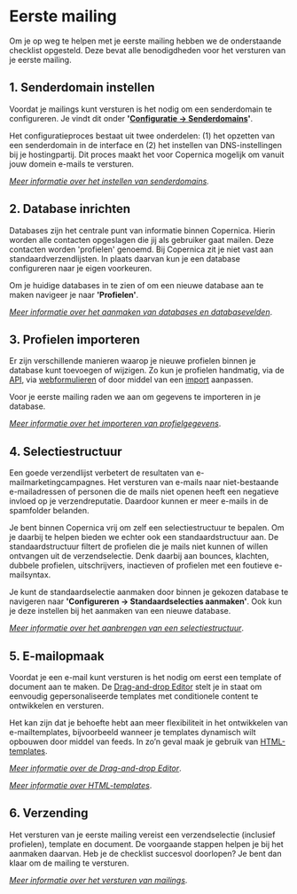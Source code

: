 # Eerste mailing
Om je op weg te helpen met je eerste mailing hebben we de onderstaande checklist opgesteld. Deze bevat alle benodigdheden voor het versturen van je eerste mailing.

## 1. Senderdomain instellen
Voordat je mailings kunt versturen is het nodig om een senderdomain te configureren. Je vindt dit onder __'[Configuratie -> Senderdomains](https://ms.copernica.com/#/admin/account/senderdomains)'__. 

Het configuratieproces bestaat uit twee onderdelen: (1) het opzetten van een senderdomain in de interface en (2) het instellen van DNS-instellingen bij je hostingpartij. Dit proces maakt het voor Copernica mogelijk om vanuit jouw domein e-mails te versturen.

_[Meer informatie over het instellen van senderdomains](./sender-domains)._

## 2. Database inrichten
Databases zijn het centrale punt van informatie binnen Copernica. Hierin worden alle contacten opgeslagen die jij als gebruiker gaat mailen. Deze contacten worden 'profielen' genoemd. Bij Copernica zit je niet vast aan standaardverzendlijsten. In plaats daarvan kun je een database configureren naar je eigen voorkeuren.

Om je huidige databases in te zien of om een nieuwe database aan te maken navigeer je naar __'Profielen'__.

_[Meer informatie over het aanmaken van databases en databasevelden](./database-profiles)_.

## 3. Profielen importeren
Er zijn verschillende manieren waarop je nieuwe profielen binnen je database kunt toevoegen of wijzigen. Zo kun je profielen handmatig, via de [API](./apis), via [webformulieren](./webforms) of door middel van een [import](./database-import) aanpassen. 

Voor je eerste mailing raden we aan om gegevens te importeren in je database.

_[Meer informatie over het importeren van profielgegevens](./database-import)_.

## 4. Selectiestructuur
Een goede verzendlijst verbetert de resultaten van e-mailmarketingcampagnes. Het versturen van e-mails naar niet-bestaande e-mailadressen of personen die de mails niet openen heeft een negatieve invloed op je verzendreputatie. Daardoor kunnen er meer e-mails in de spamfolder belanden.

Je bent binnen Copernica vrij om zelf een selectiestructuur te bepalen. Om je daarbij te helpen bieden we echter ook een standaardstructuur aan. De standaardstructuur filtert de profielen die je mails niet kunnen of willen ontvangen uit de verzendselectie. Denk daarbij aan bounces, klachten, dubbele profielen, uitschrijvers, inactieven of profielen met een foutieve e-mailsyntax.

Je kunt de standaardselectie aanmaken door binnen je gekozen database te navigeren naar __'Configureren -> Standaardselecties aanmaken'__. Ook kun je deze instellen bij het aanmaken van een nieuwe database.

_[Meer informatie over het aanbrengen van een selectiestructuur](./database-management)_.

## 5. E-mailopmaak
Voordat je een e-mail kunt versturen is het nodig om eerst een template of document aan te maken. De [Drag-and-drop Editor](./templates) stelt je in staat om eenvoudig gepersonaliseerde templates met conditionele content te ontwikkelen en versturen. 

Het kan zijn dat je behoefte hebt aan meer flexibiliteit in het ontwikkelen van e-mailtemplates, bijvoorbeeld wanneer je templates dynamisch wilt opbouwen door middel van feeds. In zo’n geval maak je gebruik van [HTML-templates](./design). 

_[Meer informatie over de Drag-and-drop Editor](./emailings-ms-templates)_.

_[Meer informatie over HTML-templates](./emailings-publisher-templates)_.

## 6. Verzending
Het versturen van je eerste mailing vereist een verzendselectie (inclusief profielen), template en document. De voorgaande stappen helpen je bij het aanmaken daarvan. Heb je de checklist succesvol doorlopen? Je bent dan klaar om de mailing te versturen. 

_[Meer informatie over het versturen van mailings](./sending-mailings)_.
